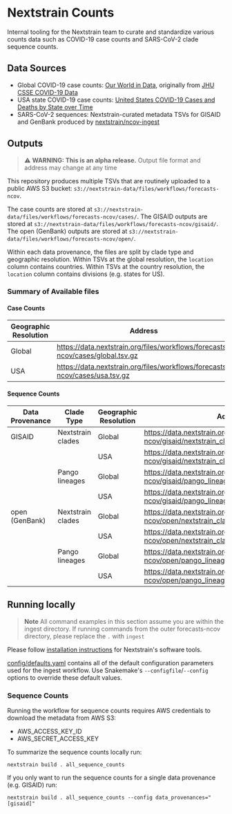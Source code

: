 # Nextstrain Counts

Internal tooling for the Nextstrain team to curate and standardize various counts data such as COVID-19 case counts and SARS-CoV-2 clade sequence counts.

## Data Sources

- Global COVID-19 case counts: [Our World in Data](https://covid.ourworldindata.org/data/owid-covid-data.csv), originally from [JHU CSSE COVID-19 Data](https://github.com/CSSEGISandData/COVID-19)
- USA state COVID-19 case counts: [United States COVID-19 Cases and Deaths by State over Time](https://data.cdc.gov/Case-Surveillance/United-States-COVID-19-Cases-and-Deaths-by-State-o/9mfq-cb36)
- SARS-CoV-2 sequences: Nextstrain-curated metadata TSVs for GISAID and GenBank produced by [nextstrain/ncov-ingest](https://github.com/nextstrain/ncov-ingest)

## Outputs

> :warning: **WARNING: This is an alpha release.** Output file format and address may change at any time

This repository produces multiple TSVs that are routinely uploaded to a public AWS S3 bucket: `s3://nextstrain-data/files/workflows/forecasts-ncov`.

The case counts are stored at `s3://nextstrain-data/files/workflows/forecasts-ncov/cases/`.
The GISAID outputs are stored at `s3://nextstrain-data/files/workflows/forecasts-ncov/gisaid/`.
The open (GenBank) outputs are stored at `s3://nextstrain-data/files/workflows/forecasts-ncov/open/`.

Within each data provenance, the files are split by clade type and geographic resolution.
Within TSVs at the global resolution, the `location` column contains countries.
Within TSVs at the country resolution, the `location` column contains divisions (e.g. states for US).

### Summary of Available files

#### Case Counts
| Geographic Resolution | Address                                                                        |
| --------------------- | ------------------------------------------------------------------------------ |
| Global                | https://data.nextstrain.org/files/workflows/forecasts-ncov/cases/global.tsv.gz |
| USA                   | https://data.nextstrain.org/files/workflows/forecasts-ncov/cases/usa.tsv.gz    |

#### Sequence Counts
| Data Provenance | Clade Type        | Geographic Resolution | Address                                                                                           |
| --------------- | ----------------- | --------------------- | ------------------------------------------------------------------------------------------------- |
| GISAID          | Nextstrain clades | Global                | https://data.nextstrain.org/files/workflows/forecasts-ncov/gisaid/nextstrain_clades/global.tsv.gz |
|                 |                   | USA                   | https://data.nextstrain.org/files/workflows/forecasts-ncov/gisaid/nextstrain_clades/usa.tsv.gz    |
|                 | Pango lineages    | Global                | https://data.nextstrain.org/files/workflows/forecasts-ncov/gisaid/pango_lineages/global.tsv.gz |
|                 |                   | USA                   | https://data.nextstrain.org/files/workflows/forecasts-ncov/gisaid/pango_lineages/usa.tsv.gz    |
| open (GenBank)  | Nextstrain clades | Global                | https://data.nextstrain.org/files/workflows/forecasts-ncov/open/nextstrain_clades/global.tsv.gz   |
|                 |                   | USA                   | https://data.nextstrain.org/files/workflows/forecasts-ncov/open/nextstrain_clades/usa.tsv.gz      |
|                 | Pango lineages    | Global                | https://data.nextstrain.org/files/workflows/forecasts-ncov/open/pango_lineages/global.tsv.gz |
|                 |                   | USA                   | https://data.nextstrain.org/files/workflows/forecasts-ncov/open/pango_lineages/usa.tsv.gz    |

## Running locally

> **Note**
> All command examples in this section assume you are within the ingest directory.
> If running commands from the outer forecasts-ncov directory, please replace the `.` with `ingest`

Please follow [installation instructions](https://docs.nextstrain.org/en/latest/install.html#installation-steps) for Nextstrain's software tools.

[config/defaults.yaml](config/defaults.yaml) contains all of the default configuration parameters used for the ingest workflow.
Use Snakemake's `--configfile`/`--config` options to override these default values.


### Sequence Counts

Running the workflow for sequence counts requires AWS credentials to download the metadata from AWS S3:
- AWS_ACCESS_KEY_ID
- AWS_SECRET_ACCESS_KEY

To summarize the sequence counts locally run:

```
nextstrain build . all_sequence_counts
```

If you only want to run the sequence counts for a single data provenance (e.g. GISAID) run:

```
nextstrain build . all_sequence_counts --config data_provenances="[gisaid]"
```
